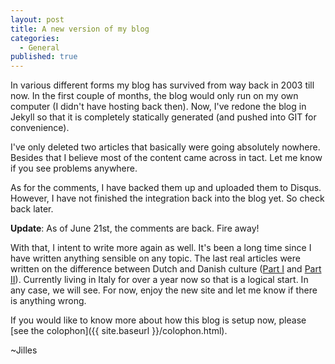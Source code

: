 ```yaml
---
layout: post
title: A new version of my blog
categories: 
  - General
published: true
---
```


In various different forms my blog has survived from way back in 2003 till now.
In the first couple of months, the blog would only run on my own computer (I
didn't have hosting back then). Now, I've redone the blog in Jekyll so that it
is completely statically generated (and pushed into GIT for convenience). 

I've only deleted two articles that basically were going absolutely nowhere.
Besides that I believe most of the content came across in tact. Let me know
if you see problems anywhere.

As for the comments, I have backed them up and uploaded them to Disqus.
However, I have not finished the integration back into the blog yet. So check
back later.

**Update**: As of June 21st, the comments are back. Fire away!

With that, I intent to write more again as well. It's been a long time since I
have written anything sensible on any topic. The last real articles were
written on the difference between Dutch and Danish culture ([Part
I]({{site.baseurl}}/perma/2008/12/20/denmark-compared-to-the-netherlands/) and
[Part
II]({{site.baseurl}}/perma/2009/04/11/denmark-versus-netherlands-part-ii/)).
Currently living in Italy for over a year now so that is a logical start. In
any case, we will see. For now, enjoy the new site and let me know if there is
anything wrong.

If you would like to know more about how this blog is setup now, please [see
the colophon]({{ site.baseurl }}/colophon.html).

~Jilles